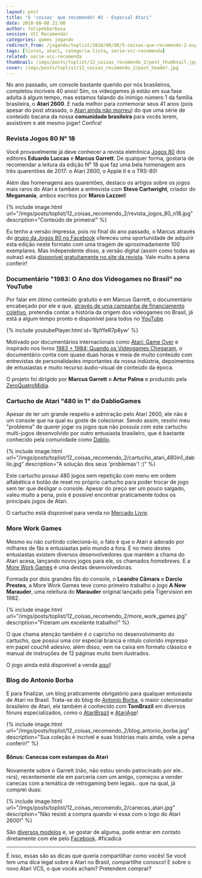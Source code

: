 ```yaml
---
layout: post
title: "5 'coisas' que recomendo! #2 - Especial Atari"
date: 2018-08-08 21:00
author: felipebbarbosa
session: VCC Recomenda!
categories: games jogando
redirect_from: /jogando/toplist/2018/08/08/5-coisas-que-recomendo-2-especial-atari0.html
tags: [livros, atari, categoria-lista, serie-vcc-recomenda]
related: serie-vcc-recomenda
thumbnail: /imgs/posts/toplist/12_coisas_recomendo_2/post_thumbnail.jpg
cover: /imgs/posts/toplist/12_coisas_recomendo_2/post_header.jpg
---
```


No ano passado, um console bastante querido por nós brasileiros, completou incríveis 40 anos!
Sim, os videogames já estão em sua fase adulta à algum tempo, mas estamos falando do inimigo número 1 da família brasileira, o **Atari 2600**.
E nada melhor para comemorar seus 41 anos (pois apesar do post atrasado, o [Atari ainda não morreu](https://tecnoblog.net/251667/atari-vcs-linux-8-gb-ram/))
do que uma série de conteúdo bacana da nossa **comunidade brasileira** para vocês lerem, assistirem e até mesmo jogar! Confira!

<!--more-->

### Revista Jogos 80 N° 18

Você provavelmente já deve conhecer a revista eletrônica [Jogos 80](http://www.jogos80.com.br/) dos
editores **Eduardo Luccas** e **Marcus Garrett**. De qualquer forma, gostaria de recomendar a
leitura da edição N° 18 que faz uma bela homenagem aos três quarentões de 2017:
o Atari 2600, o Apple II e o TRS-80!

Além das homenagens aos quarentões, destaco os artigos sobre os jogos mais raros
do Atari e também a entrevista com **Steve Cartwright**, criador do **Megamania**, ambos escritos
por **Marco Lazzeri**!

{% include image.html
  url="/imgs/posts/toplist/12_coisas_recomendo_2/revista_jogos_80_n18.jpg"
  description="Conteúdo de primeira!" %}

Eu tenho a versão impressa, pois no final do ano passado, o Marcus através do [grupo da Jogos 80 no Facebook](https://www.facebook.com/groups/153687201423902/) ofereceu uma oportunidade de adquirir
esta edição neste formato com uma tiragem de aproximadamente 100 exemplares.
Mas independente disso, a versão digital (assim como todas as outras)
está [disponível gratuitamente no site da revista](http://garrettimus.org/Jogos80/jogos80-18.pdf).
Vale muito a pena conferir!

### Documentário "1983: O Ano dos Videogames no Brasil" no YouTube

Por falar em ótimo conteúdo gratuito e em Marcus Garrett, o documentário encabeçado por ele e que,
[através de uma campanha de financiamento coletivo](/noticias/2015/03/03/documentario-1983-ano-dos-videogames-no-brasil.html),
pretendia contar a história da origem dos videogames no Brasil, já está a algum tempo pronto e disponível para todos no
[YouTube](https://www.youtube.com/watch?v=BpYfeR7p8yw).

{% include youtubePlayer.html id='BpYfeR7p8yw' %}

Motivado por documentários internacionais como [Atari: Game Over](https://en.wikipedia.org/wiki/Atari:_Game_Over) e inspirado nos livros
[1983 + 1984: Quando os Videogames Chegaram](http://memoriadovideogame.com.br/index.php?page=1983-1984-quando-os-videogames-chegaram), o documentário conta com quase duas horas e meia de muito conteúdo com entrevistas de personalidades importantes da nossa
indústria, depoimentos de entusiastas e muito recurso áudio-visual de conteúdo da época.

O projeto foi dirigido por **Marcus Garrett** e **Artur Palma** e produzido pela [ZeroQuatroMidia](https://www.youtube.com/channel/UCwwpIM7m5okYGF-BcMUm6TA).

### Cartucho de Atari "480 in 1" do DablioGames

Apesar de ter um grande respeito e admiração pelo Atari 2600, ele não é um console que na qual eu
goste de colecionar. Sendo assim, resolvi meu "problema" de querer jogar os jogos que não
possuía com este cartucho multi-jogos desenvolvido por outro entusiasta brasileiro, que é bastante conhecido
pela comunidade como [Dablio](http://dabliogames.blogspot.com/).

{% include image.html
  url="/imgs/posts/toplist/12_coisas_recomendo_2/cartucho_atari_480in1_dablio.jpg"
  description="A solução dos seus 'problemas'! :)" %}

Este cartucho possui 480 jogos sem repetição com menu em ordem alfabética e botão de reset no próprio cartucho para
poder trocar de jogo sem ter que desligar o console. Apesar do preço ser um pouco salgado, valeu muito a pena, pois é
possível encontrar praticamente todos os principais jogos de Atari.

O cartucho está disponível para venda no [Mercado Livre](https://produto.mercadolivre.com.br/MLB-696810346-480-jogos-de-atari-com-menu-na-tela-e-boto-reset-incrivel--_JM).

### More Work Games

Mesmo eu não curtindo colecioná-lo, o fato é que o Atari é adorado por milhares de fãs e entusiastas pelo mundo a fora. E no meio destes entusiastas existem
diversos desenvolvedores que mantém a chama do Atari acesa, lançando novos jogos para ele, os chamados _homebrews_. E a [More Work Games](http://morework.com.br/site/anm-a-new-marauder-pt-br) é uma destas desenvolvedoras.

Formada por dois grandes fãs do console, o **Leandro Câmara** e **Darcio Prestes**, a More Work Games teve como primeiro trabalho o
jogo **A New Marauder**, uma releitura do **Marauder** original lançado pela Tigervision em 1982.

{% include image.html
  url="/imgs/posts/toplist/12_coisas_recomendo_2/more_work_games.jpg"
  description="Fizeram um excelente trabalho!" %}

O que chama atenção também é o capricho no desenvolvimento do cartucho, que possui uma cor especial branca e rótulo colorido impresso em papel couchê adesivo, além disso, vem na caixa em formato clássico e manual de instruções de 12 páginas muito bem ilustrados.

O jogo ainda está disponível a venda [aqui](http://morework.com.br/site/anm-comprar-pt-br)!

### Blog do Antonio Borba

E para finalizar, um blog praticamente obrigatório para qualquer entusiasta de Atari no Brasil. Trata-se do blog do
[Antonio Borba](https://www.antonioborba.com/category/atari/), o maior colecionador brasileiro de Atari,
ele também é conhecido com **TomBrazil** em diversos fóruns especializados, como o [AtariBrazil](http://forum.ataribrazil.com/index.php?sid=f4534236e518282389f68f4744bd944c) e
[AtariAge](http://www.atariage.com/)!

{% include image.html
  url="/imgs/posts/toplist/12_coisas_recomendo_2/blog_antonio_borba.jpg"
  description="Sua coleção é incrível e suas histórias mais ainda, vale a pena conferir!" %}

#### Bônus: Canecas com estampas da Atari

Novamente sobre o Garrett (não, não estou sendo patrocinado por ele.. rsrs), recentemente ele
em parceria com um amigo, começou a vender canecas com a temática de retrogaming bem legais.. que na qual, já
comprei duas:

{% include image.html
  url="/imgs/posts/toplist/12_coisas_recomendo_2/canecas_atari.jpg"
  description="Não resisti a compra quando vi essa com o logo do Atari 2600!" %}

São [diversos modelos](https://drive.google.com/drive/folders/1CUEkuhBWcVqMue6fgVvg8W_2Z6JPkH5q) e, se gostar
de alguma, pode entrar em contato diretamente com ele pelo [Facebook](https://www.facebook.com/Garrettimus). #ficadica

---

É isso, essas são as dicas que queria compartilhar como vocês! Se você tem uma dica legal sobre a Atari no Brasil, compartilhe conosco! E sobre o novo Atari VCS, o que vocês acham? Pretendem comprar?
